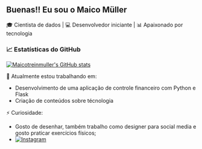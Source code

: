 ## Buenas!! Eu sou o Maico Müller 

🎓 Cientista de dados | 💻 Desenvolvedor iniciante | 📊 Apaixonado por tecnologia

### 📈 Estatísticas do GitHub
[![Maicotreinmuller's GitHub stats](https://github-readme-stats.vercel.app/api?username=maicotreinmuller&show_icons=true&theme=dark)](https://github.com/anuraghazra/github-readme-stats)

🔭 Atualmente estou trabalhando em: 
- Desenvolvimento de uma aplicação de controle financeiro com Python e Flask
- Criação de conteúdos sobre técnologia

⚡ Curiosidade: 
- Gosto de desenhar, também trabalho como designer para social media e gosto praticar exercícios físicos;
- [![Instagram](https://img.shields.io/badge/Instagram-%40desenhos__muller-E4405F?style=flat-square&logo=instagram&logoColor=white)](https://www.instagram.com/desenhos_muller)

